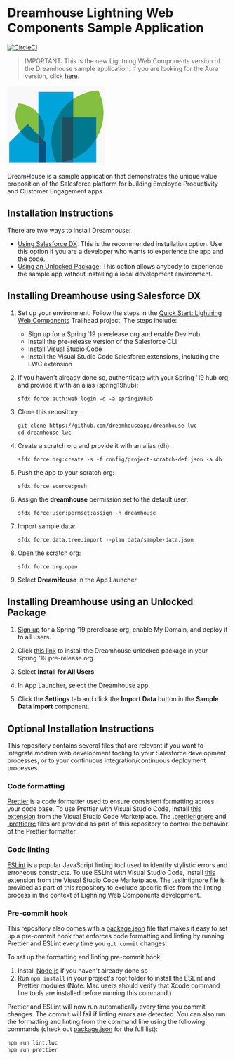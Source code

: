 # Dreamhouse Lightning Web Components Sample Application

[![CircleCI](https://circleci.com/gh/dreamhouse/dreamhouse-lwc.svg?style=svg)](https://circleci.com/gh/dreamhouse/dreamhouse-lwc)

> IMPORTANT: This is the new Lightning Web Components version of the Dreamhouse sample application. If you are looking for the Aura version, click [here](https://github.com/dreamhouseapp/dreamhouse-sfdx).

![dreamhouse-logo](dreamhouse-logo.png)

DreamHouse is a sample application that demonstrates the unique value proposition of the Salesforce platform for building Employee Productivity and Customer Engagement apps.

## Installation Instructions

There are two ways to install Dreamhouse:

-   [Using Salesforce DX](#installing-dreamhouse-using-salesforce-dx): This is the recommended installation option. Use this option if you are a developer who wants to experience the app and the code.
-   [Using an Unlocked Package](#installing-dreamhouse-using-an-unlocked-package): This option allows anybody to experience the sample app without installing a local development environment.

## Installing Dreamhouse using Salesforce DX

1. Set up your environment. Follow the steps in the [Quick Start: Lightning Web Components](https://trailhead.salesforce.com/content/learn/projects/quick-start-lightning-web-components/) Trailhead project. The steps include:

    - Sign up for a Spring '19 prerelease org and enable Dev Hub
    - Install the pre-release version of the Salesforce CLI
    - Install Visual Studio Code
    - Install the Visual Studio Code Salesforce extensions, including the LWC extension

1. If you haven't already done so, authenticate with your Spring '19 hub org and provide it with an alias (spring19hub):

    ```
    sfdx force:auth:web:login -d -a spring19hub
    ```

1. Clone this repository:

    ```
    git clone https://github.com/dreamhouseapp/dreamhouse-lwc
    cd dreamhouse-lwc
    ```

1. Create a scratch org and provide it with an alias (dh):

    ```
    sfdx force:org:create -s -f config/project-scratch-def.json -a dh
    ```

1. Push the app to your scratch org:

    ```
    sfdx force:source:push
    ```

1. Assign the **dreamhouse** permission set to the default user:

    ```
    sfdx force:user:permset:assign -n dreamhouse
    ```

1. Import sample data:

    ```
    sfdx force:data:tree:import --plan data/sample-data.json
    ```

1. Open the scratch org:

    ```
    sfdx force:org:open
    ```

1. Select **DreamHouse** in the App Launcher

## Installing Dreamhouse using an Unlocked Package

1. [Sign up](https://www.salesforce.com/form/signup/prerelease-spring19/) for a Spring '19 prerelease org, enable My Domain, and deploy it to all users.

1. Click [this link](https://login.salesforce.com/packaging/installPackage.apexp?p0=TBD) to install the Dreamhouse unlocked package in your Spring '19 pre-release org.

1. Select **Install for All Users**

1. In App Launcher, select the Dreamhouse app.

1. Click the **Settings** tab and click the **Import Data** button in the **Sample Data Import** component.

## Optional Installation Instructions

This repository contains several files that are relevant if you want to integrate modern web development tooling to your Salesforce development processes, or to your continuous integration/continuous deployment processes.

### Code formatting

[Prettier](https://prettier.io (https://prettier.io/)) is a code formatter used to ensure consistent formatting across your code base. To use Prettier with Visual Studio Code, install [this extension](https://marketplace.visualstudio.com/items?itemName=esbenp.prettier-vscode) from the Visual Studio Code Marketplace. The [.prettierignore](/.prettierignore) and [.prettierrc](/.prettierrc) files are provided as part of this repository to control the behavior of the Prettier formatter.

### Code linting

[ESLint](https://eslint.org/) is a popular JavaScript linting tool used to identify stylistic errors and erroneous constructs. To use ESLint with Visual Studio Code, install [this extension](https://marketplace.visualstudio.com/items?itemName=salesforce.salesforcedx-vscode-lwc) from the Visual Studio Code Marketplace. The [.eslintignore](/.eslintignore) file is provided as part of this repository to exclude specific files from the linting process in the context of Lighning Web Components development.

### Pre-commit hook

This repository also comes with a [package.json](package.json) file that makes it easy to set up a pre-commit hook that enforces code formatting and linting by running Prettier and ESLint every time you `git commit` changes.

To set up the formatting and linting pre-commit hook:

1. Install [Node.js](https://nodejs.org) if you haven't already done so
2. Run `npm install` in your project's root folder to install the ESLint and Prettier modules (Note: Mac users should verify that Xcode command line tools are installed before running this command.)

Prettier and ESLint will now run automatically every time you commit changes. The commit will fail if linting errors are detected. You can also run the formatting and linting from the command line using the following commands (check out [package.json](package.json) for the full list):
```
npm run lint:lwc
npm run prettier
```
